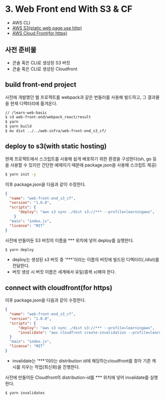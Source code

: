 # 3. Web Front end With S3 & CF

- AWS CLI
- [AWS S3(static web page use http)](https://aws.amazon.com/ko/free/?all-free-tier.sort-by=item.additionalFields.SortRank&all-free-tier.sort-order=asc&awsf.Free%20Tier%20Categories=categories%23storage&trk=ps_a134p000006gGiOAAU&trkCampaign=acq_paid_search_brand&sc_channel=PS&sc_campaign=acquisition_KR&sc_publisher=Google&sc_category=Storage&sc_country=KR&sc_geo=APAC&sc_outcome=acq&sc_detail=aws%20s3&sc_content=S3_e&sc_matchtype=e&sc_segment=477202843563&sc_medium=ACQ-P|PS-GO|Brand|Desktop|SU|Storage|S3|KR|EN|Text&s_kwcid=AL!4422!3!477202843563!e!!g!!aws%20s3&ef_id=CjwKCAiA4o79BRBvEiwAjteoYNuVPS4I61YwMF7RZskJtgzHBRryPqEkhWYVZKoWL_sOLPZLVuXKwhoCen4QAvD_BwE:G:s&s_kwcid=AL!4422!3!477202843563!e!!g!!aws%20s3)
- [AWS Cloud Front(for https)](https://aws.amazon.com/ko/cloudfront/)

## 사전 준비물

- 콘솔 혹은 CLI로 생성된 S3 버킷
- 콘솔 혹은 CLI로 생성된 Cloudfront

## build front-end project

사전에 개발했던 웹 프로젝트를 webpack과 같은 번들러를 사용해 빌드하고, 그 결과물을 현재 디렉터리에 옮겨온다.

```bash
// /learn-web-basic
$ cd web-front-end/webpack_react/result
$ yarn
$ yarn build
$ mv dist ../../web-infra/web-front-end_s3_cf/
```

## deploy to s3(with static hosting)

현재 프로젝트에서 스크립트를 사용해 쉽게 배포하기 위한 환경을 구성한다(sh, go 등을 사용할 수 있지만 간단한 예제이기 때문에 package.json을 사용해 스크립트 제공)

```bash
$ yarn init -y
```

이후 package.json을 다음과 같이 수정한다.

```json
{
  "name": "web-front-end_s3_cf",
  "version": "1.0.0",
  "scripts": {
      "deploy": "aws s3 sync ./dist s3://*** --profile=learningaws",
    }
  "main": "index.js",
  "license": "MIT"
}
```

사전에 만들어둔 S3 버킷의 이름을 *** 위치에 넣어 deploy를 실행한다.

```bash
$ yarn deploy
```

* deploy는 생성된 s3 버킷 중 '***'이라는 이름의 버킷에 빌드된 디렉터리(./dist)를 전달한다.
* 버킷 생성 시 버킷 이름은 세계에서 유일(중복 x)해야 한다.

## connect with cloudfront(for https)

이후 package.json을 다음과 같이 수정한다.

```json
{
  "name": "web-front-end_s3_cf",
  "version": "1.0.0",
  "scripts": {
      "deploy": "aws s3 sync ./dist s3://*** --profile=learningaws",
      "invalidate": "aws cloudfront create-invalidation --profile=learningaws --distribution-id *** --paths / /index.html /error.html /service-worker.js /manifest.json /favicon.ico"
  }
  "main": "index.js",
  "license": "MIT"
}
```

* invalidate는 '***'이라는 distribution id에 해당하는cloudfront를 찾아 기존 캐시를 지우는 작업(최신화)을 진행한다.

사전에 만들어둔 Cloudfront의 distribution-id를 *** 위치에 넣어 invalidate를 실행한다.

```bash
$ yarn invalidates
```
